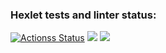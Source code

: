 ### Hexlet tests and linter status:

[![Actionss Status](https://github.com/AlexandrKananadze/java-project-lvl5/workflows/hexlet-check/badge.svg)](https://github.com/AlexandrKananadze/java-project-lvl5/actions)
<a href="https://codeclimate.com/github/AlexandrKananadze/java-project-lvl5/maintainability"><img src="https://api.codeclimate.com/v1/badges/b0c8f9a2786285cc4d3e/maintainability" /></a>
<a href="https://codeclimate.com/github/AlexandrKananadze/java-project-lvl5/test_coverage"><img src="https://api.codeclimate.com/v1/badges/b0c8f9a2786285cc4d3e/test_coverage" /></a>
